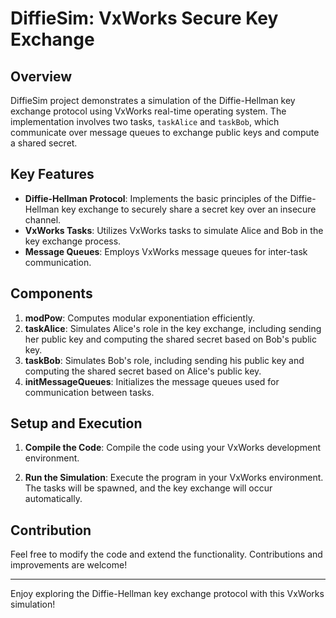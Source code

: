 # DiffieSim: VxWorks Secure Key Exchange

## Overview

DiffieSim project demonstrates a simulation of the Diffie-Hellman key exchange protocol using VxWorks real-time operating system. The implementation involves two tasks, `taskAlice` and `taskBob`, which communicate over message queues to exchange public keys and compute a shared secret.

## Key Features

- **Diffie-Hellman Protocol**: Implements the basic principles of the Diffie-Hellman key exchange to securely share a secret key over an insecure channel.
- **VxWorks Tasks**: Utilizes VxWorks tasks to simulate Alice and Bob in the key exchange process.
- **Message Queues**: Employs VxWorks message queues for inter-task communication.

## Components

1. **modPow**: Computes modular exponentiation efficiently.
2. **taskAlice**: Simulates Alice's role in the key exchange, including sending her public key and computing the shared secret based on Bob's public key.
3. **taskBob**: Simulates Bob's role, including sending his public key and computing the shared secret based on Alice's public key.
4. **initMessageQueues**: Initializes the message queues used for communication between tasks.

## Setup and Execution

1. **Compile the Code**:
   Compile the code using your VxWorks development environment.

2. **Run the Simulation**:
   Execute the program in your VxWorks environment. The tasks will be spawned, and the key exchange will occur automatically.

## Contribution

Feel free to modify the code and extend the functionality. Contributions and improvements are welcome!

---

Enjoy exploring the Diffie-Hellman key exchange protocol with this VxWorks simulation!

